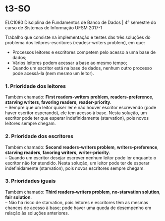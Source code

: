 # t3-SO

ELC1080 Disciplina de Fundamentos de Banco de Dados | 4° semestre do curso de Sistemas de Informação UFSM 2017-1

Trabalho que consiste na implementação e testes das três soluções do problema dos leitores-escritores (readesr-writers problem), em que:

- Processos leitores e escritores competem pelo acesso a uma base de dados;
- Vários leitores podem acessar a base ao mesmo tempo;
- Quando um escritor está na base de dados, nenhum outro processo pode acessá-la (nem mesmo um leitor).


### 1. Prioridade dos leitores <br/>
Também chamado: **First readers-writers problem**, **readers-preference**, **starving writers**, **favoring readers**, **reader-priority**. <br/>
– Sempre que um leitor quiser ler e não houver escritor escrevendo (pode haver escritor esperando), ele tem acesso à base. Nesta solução, um escritor pode ter que esperar indefinidamente (starvation), pois novos leitores sempre chegam.

### 2. Prioridade dos escritores <br/>
Também chamado: **Second readers-writers problem**, **writers-preference**, **starving readers**, **favoring writers**, **writer-priority**. <br/>
– Quando um escritor desejar escrever nenhum leitor pode ler enquanto o escritor não for atendido. Nesta solução, um leitor pode ter de esperar indefinidamente (starvation), pois novos escritores sempre chegam.

### 3. Prioridades iguais <br/>
Também chamado: **Third readers-writers problem**, **no-starvation solution**, **fair solution**. <br/>
– Não há risco de starvation, pois leitores e escritores têm as mesmas chances de acesso à base; pode haver uma queda de desempenho em relação às soluções anteriores.

